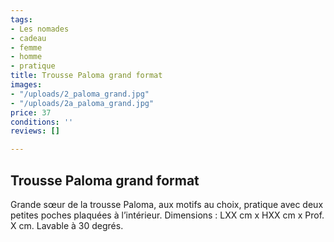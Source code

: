```yaml
---
tags:
- Les nomades
- cadeau
- femme
- homme
- pratique
title: Trousse Paloma grand format
images:
- "/uploads/2_paloma_grand.jpg"
- "/uploads/2a_paloma_grand.jpg"
price: 37
conditions: ''
reviews: []

---
```

## Trousse Paloma grand format

Grande sœur de la trousse Paloma, aux motifs au choix, pratique avec deux petites poches plaquées à l’intérieur. Dimensions : LXX cm x HXX cm x Prof. X cm. Lavable à 30 degrés.